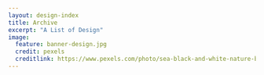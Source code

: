 ```yaml
---
layout: design-index
title: Archive
excerpt: "A List of Design"
image:
  feature: banner-design.jpg
  credit: pexels
  creditlink: https://www.pexels.com/photo/sea-black-and-white-nature-beach-393/
---
```


